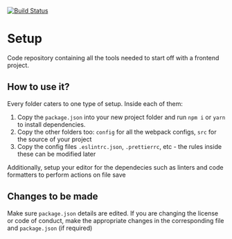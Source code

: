 [![Build Status](https://travis-ci.com/pushkar100/continuous-integration-travis.svg?branch=master)](https://travis-ci.com/pushkar100/continuous-integration-travis)

# Setup 

Code repository containing all the tools needed to start off with a frontend project.

## How to use it?

Every folder caters to one type of setup. Inside each of them:
1. Copy the `package.json` into your new project folder and run `npm i` or `yarn` to install dependencies. 
2. Copy the other folders too: `config` for all the webpack configs, `src` for the source of your project
3. Copy the config files `.eslintrc.json`, `.prettierrc`, etc - the rules inside these can be modified later

Additionally, setup your editor for the dependecies such as linters and code formatters to perform actions on file save

## Changes to be made

Make sure `package.json` details are edited. If you are changing the license or code of conduct, make the appropriate changes in the corresponding file and `package.json` (if required)
